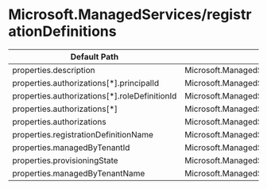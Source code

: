 # Microsoft.ManagedServices/registrationDefinitions

| Default Path | Alias |
|---|---|
| properties.description | Microsoft.ManagedServices/registrationDefinitions/description |
| properties.authorizations[*].principalId | Microsoft.ManagedServices/registrationDefinitions/authorizations[*].principalId |
| properties.authorizations[*].roleDefinitionId | Microsoft.ManagedServices/registrationDefinitions/authorizations[*].roleDefinitionId |
| properties.authorizations[*] | Microsoft.ManagedServices/registrationDefinitions/authorizations[*] |
| properties.authorizations | Microsoft.ManagedServices/registrationDefinitions/authorizations |
| properties.registrationDefinitionName | Microsoft.ManagedServices/registrationDefinitions/registrationDefinitionName |
| properties.managedByTenantId | Microsoft.ManagedServices/registrationDefinitions/managedByTenantId |
| properties.provisioningState | Microsoft.ManagedServices/registrationDefinitions/provisioningState |
| properties.managedByTenantName | Microsoft.ManagedServices/registrationDefinitions/managedByTenantName |

